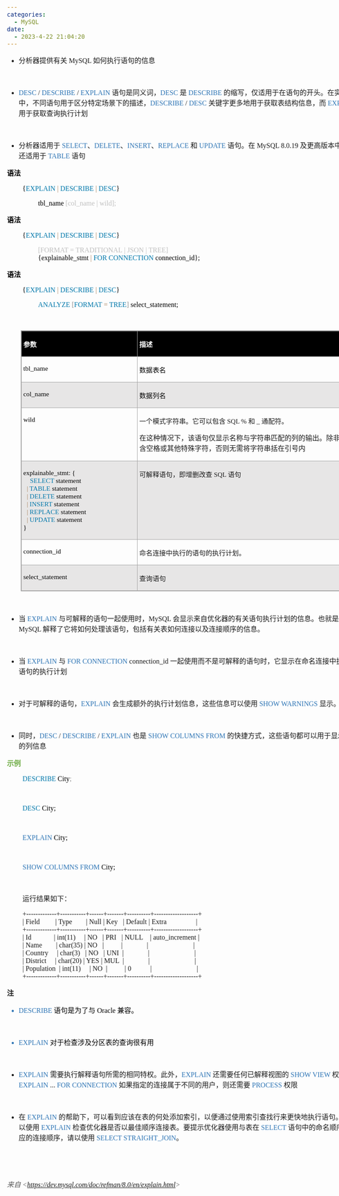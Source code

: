 ```yaml
---
categories:
  - MySQL
date:
  - 2023-4-22 21:04:20
---
```


<body lang=zh-CN style='font-family:"Microsoft YaHei UI";font-size:12.0pt'>
<!--StartFragment-->

<div style='direction:ltr;border-width:100%'>

<div style='direction:ltr;margin-top:0in;margin-left:0in;width:8.459in'>

<div style='direction:ltr;margin-top:0in;margin-left:0in;width:8.459in'>

<ul type=disc style='direction:ltr;unicode-bidi:embed;margin-top:0in;
 margin-bottom:0in'>
 <li style='margin-top:0;margin-bottom:0;vertical-align:middle'><span
     style='font-family:"Microsoft YaHei UI";font-size:12.0pt'>分析器提供有关</span><span
     style='font-family:"Comic Sans MS";font-size:12.0pt'> MySQL </span><span
     style='font-family:"Microsoft YaHei UI";font-size:12.0pt'>如何执行语句的信息</span></li>
</ul>

<p style='margin-left:.375in;font-family:"Comic Sans MS";font-size:
12.0pt'>&nbsp;</p>

<ul type=disc style='direction:ltr;unicode-bidi:embed;margin-top:0in;
 margin-bottom:0in'>
 <li style='margin-top:0;margin-bottom:0;vertical-align:middle'><span
     style='font-family:"Comic Sans MS";font-size:12.0pt;color:#2E75B5'
     lang=zh-CN>DESC</span><span style='font-family:"Comic Sans MS";font-size:
     12.0pt;color:#2E75B5' lang=en-US> </span><span style='font-family:"Comic Sans MS";
     font-size:12.0pt' lang=en-US>/</span><span style='font-family:"Comic Sans MS";
     font-size:12.0pt' lang=zh-CN> </span><span style='font-family:"Comic Sans MS";
     font-size:12.0pt;color:#2E75B5' lang=zh-CN>DESCRIBE</span><span
     style='font-family:"Comic Sans MS";font-size:12.0pt;color:#2E75B5'
     lang=en-US> </span><span style='font-family:"Comic Sans MS";font-size:
     12.0pt' lang=en-US>/</span><span style='font-family:"Comic Sans MS";
     font-size:12.0pt' lang=zh-CN> </span><span style='font-family:"Comic Sans MS";
     font-size:12.0pt;color:#2E75B5' lang=zh-CN>EXPLAIN </span><span
     style='font-family:"Microsoft YaHei UI";font-size:12.0pt' lang=zh-CN>语句是同义词，</span><span
     style='font-family:"Comic Sans MS";font-size:12.0pt;color:#2E75B5'
     lang=zh-CN>DESC</span><span style='font-family:"Comic Sans MS";font-size:
     12.0pt' lang=en-US> </span><span style='font-family:"Microsoft YaHei UI";
     font-size:12.0pt' lang=zh-CN>是</span><span style='font-family:"Comic Sans MS";
     font-size:12.0pt' lang=en-US> </span><span style='font-family:"Comic Sans MS";
     font-size:12.0pt;color:#2E75B5' lang=zh-CN>DESCRIBE</span><span
     style='font-family:"Comic Sans MS";font-size:12.0pt;color:#2E75B5'
     lang=en-US> </span><span style='font-family:"Microsoft YaHei UI";
     font-size:12.0pt' lang=zh-CN>的缩写，仅适用于在语句的开头。在实践中，不同语句用于区分特定场景下的描述，</span><span
     style='font-family:"Comic Sans MS";font-size:12.0pt;color:#2E75B5'
     lang=zh-CN>DESCRIBE</span><span style='font-family:"Comic Sans MS";
     font-size:12.0pt;color:#2E75B5' lang=en-US> </span><span style='font-family:
     "Comic Sans MS";font-size:12.0pt' lang=en-US>/ </span><span
     style='font-family:"Comic Sans MS";font-size:12.0pt;color:#2E75B5'
     lang=zh-CN>DESC </span><span style='font-family:"Microsoft YaHei UI";
     font-size:12.0pt' lang=zh-CN>关键字更多地用于获取表结构信息，而 </span><span
     style='font-family:"Comic Sans MS";font-size:12.0pt;color:#2E75B5'
     lang=zh-CN>EXPLAIN </span><span style='font-family:"Microsoft YaHei UI";
     font-size:12.0pt' lang=zh-CN>用于获取查询执行计划</span></li>
</ul>

<p style='font-family:"Comic Sans MS";font-size:12.0pt'>&nbsp;</p>

<ul type=disc style='direction:ltr;unicode-bidi:embed;margin-top:0in;
 margin-bottom:0in'>
 <li style='margin-top:0;margin-bottom:0;vertical-align:middle'><span
     style='font-family:"Microsoft YaHei UI";font-size:12.0pt'>分析器适用于 </span><span
     style='font-family:"Comic Sans MS";font-size:12.0pt;color:#2E75B5'>SELECT</span><span
     style='font-family:"Microsoft YaHei UI";font-size:12.0pt'>、</span><span
     style='font-family:"Comic Sans MS";font-size:12.0pt;color:#2E75B5'>DELETE</span><span
     style='font-family:"Microsoft YaHei UI";font-size:12.0pt'>、</span><span
     style='font-family:"Comic Sans MS";font-size:12.0pt;color:#2E75B5'>INSERT</span><span
     style='font-family:"Microsoft YaHei UI";font-size:12.0pt'>、</span><span
     style='font-family:"Comic Sans MS";font-size:12.0pt;color:#2E75B5'>REPLACE
     </span><span style='font-family:"Microsoft YaHei UI";font-size:12.0pt'>和 </span><span
     style='font-family:"Comic Sans MS";font-size:12.0pt;color:#2E75B5'>UPDATE </span><span
     style='font-family:"Microsoft YaHei UI";font-size:12.0pt'>语句。在</span><span
     style='font-family:"Comic Sans MS";font-size:12.0pt'> MySQL 8.0.19 </span><span
     style='font-family:"Microsoft YaHei UI";font-size:12.0pt'>及更高版本中，它还适用于 </span><span
     style='font-family:"Comic Sans MS";font-size:12.0pt;color:#2E75B5'>TABLE </span><span
     style='font-family:"Microsoft YaHei UI";font-size:12.0pt'>语句</span></li>
</ul>

<p style='font-family:"Microsoft YaHei UI";font-size:12.0pt;
color:black'><span style='font-weight:bold'>语法</span></p>

<p style='margin-left:.375in;font-family:"Comic Sans MS";font-size:
12.0pt'><span style='color:black'>{</span><span style='color:#0077AA'>EXPLAIN </span><span
style='color:#A67F59'>| </span><span style='color:#0077AA'>DESCRIBE </span><span
style='color:#A67F59'>| </span><span style='color:#0077AA'>DESC</span><span
style='color:black'>}</span></p>

<p style='margin-left:.75in;font-family:"Comic Sans MS";font-size:
12.0pt'><span style='color:black' lang=zh-CN>tbl_name </span><span
style='color:#BFBFBF' lang=zh-CN>[col_name | wild]</span><span
style='color:#BFBFBF' lang=en-US>;</span></p>

<p style='font-family:"Microsoft YaHei UI";font-size:12.0pt;
color:black'><span style='font-weight:bold'>语法</span></p>

<p style='margin-left:.375in;font-family:"Comic Sans MS";font-size:
12.0pt'><span style='color:black'>{</span><span style='color:#0077AA'>EXPLAIN </span><span
style='color:#A67F59'>| </span><span style='color:#0077AA'>DESCRIBE </span><span
style='color:#A67F59'>| </span><span style='color:#0077AA'>DESC</span><span
style='color:black'>}</span></p>

<p style='margin-left:.75in;font-family:"Comic Sans MS";font-size:
12.0pt'><span style='color:#BFBFBF' lang=zh-CN>[FORMAT = TRADITIONAL</span><span
style='color:#BFBFBF' lang=en-US> </span><span style='color:#BFBFBF'
lang=zh-CN>| JSON</span><span style='color:#BFBFBF' lang=en-US> </span><span
style='color:#BFBFBF' lang=zh-CN>| TREE]</span><span style='color:black'
lang=zh-CN><br>
{explainable_stmt </span><span style='color:#A67F59' lang=zh-CN>| </span><span
style='color:#0077AA' lang=zh-CN>FOR CONNECTION </span><span style='color:black'
lang=zh-CN>connection_id}</span><span style='color:black' lang=en-US>;</span></p>

<p style='font-family:"Microsoft YaHei UI";font-size:12.0pt;
color:black'><span style='font-weight:bold'>语法</span></p>

<p style='margin-left:.375in;font-family:"Comic Sans MS";font-size:
12.0pt'><span style='color:black'>{</span><span style='color:#0077AA'>EXPLAIN </span><span
style='color:#A67F59'>| </span><span style='color:#0077AA'>DESCRIBE </span><span
style='color:#A67F59'>| </span><span style='color:#0077AA'>DESC</span><span
style='color:black'>}</span></p>

<p style='margin-left:.75in;font-family:"Comic Sans MS";font-size:
12.0pt'><span style='color:#0077AA' lang=zh-CN>ANALYZE </span><span
style='color:#909090' lang=zh-CN>[</span><span style='color:#0077AA'
lang=zh-CN>FORMAT </span><span style='color:#A67F59' lang=zh-CN>= </span><span
style='color:#0077AA' lang=zh-CN>TREE</span><span style='color:#909090'
lang=zh-CN>] </span><span style='color:black' lang=zh-CN>select_statement</span><span
style='color:black' lang=en-US>;</span></p>

<p style='margin-left:.75in;font-family:"Comic Sans MS";font-size:
12.0pt;color:black'>&nbsp;</p>

<div style='direction:ltr'>

<table border=1 cellpadding=0 cellspacing=0 valign=top style='direction:ltr;
 border-collapse:collapse;border-style:solid;border-color:#A3A3A3;border-width:
 1pt;margin-left:.3333in' title="" summary="">
 <tr>
  <td style='border-style:solid;border-color:#A3A3A3;border-width:1pt;
  background-color:black;vertical-align:top;width:2.7006in;padding:2.0pt 3.0pt 2.0pt 3.0pt'>
  <p style='font-family:"Microsoft YaHei UI";font-size:11.5pt;
  color:white'><span style='font-weight:bold'>参数</span></p>
  </td>
  <td style='border-style:solid;border-color:#A3A3A3;border-width:1pt;
  background-color:black;vertical-align:top;width:5.2944in;padding:2.0pt 3.0pt 2.0pt 3.0pt'>
  <p style='font-family:"Microsoft YaHei UI";font-size:11.5pt;
  color:white'><span style='font-weight:bold'>描述</span></p>
  </td>
 </tr>
 <tr>
  <td style='border-style:solid;border-color:#A3A3A3;border-width:1pt;
  vertical-align:top;width:2.7006in;padding:2.0pt 3.0pt 2.0pt 3.0pt'>
  <p style='font-family:"Comic Sans MS";font-size:11.5pt;color:black'>tbl_name</p>
  </td>
  <td style='border-style:solid;border-color:#A3A3A3;border-width:1pt;
  vertical-align:top;width:5.2944in;padding:2.0pt 3.0pt 2.0pt 3.0pt'>
  <p style='font-family:"Microsoft YaHei UI";font-size:11.5pt;
  color:black'>数据表名</p>
  </td>
 </tr>
 <tr>
  <td style='border-style:solid;border-color:#A3A3A3;border-width:1pt;
  background-color:#E7E6E6;vertical-align:top;width:2.7006in;padding:2.0pt 3.0pt 2.0pt 3.0pt'>
  <p style='font-family:"Comic Sans MS";font-size:11.5pt;color:black'>col_name</p>
  </td>
  <td style='border-style:solid;border-color:#A3A3A3;border-width:1pt;
  background-color:#E7E6E6;vertical-align:top;width:5.2944in;padding:2.0pt 3.0pt 2.0pt 3.0pt'>
  <p style='font-family:"Microsoft YaHei UI";font-size:11.5pt;
  color:black'>数据列名</p>
  </td>
 </tr>
 <tr>
  <td style='border-style:solid;border-color:#A3A3A3;border-width:1pt;
  vertical-align:top;width:2.7006in;padding:2.0pt 3.0pt 2.0pt 3.0pt'>
  <p style='font-family:"Comic Sans MS";font-size:11.5pt;color:black'>wild</p>
  </td>
  <td style='border-style:solid;border-color:#A3A3A3;border-width:1pt;
  vertical-align:top;width:5.3166in;padding:2.0pt 3.0pt 2.0pt 3.0pt'>
  <p style='font-size:11.5pt'><span style='font-family:"Microsoft YaHei UI"'>一个模式字符串。它可以包含</span><span
  style='font-family:"Comic Sans MS"'> SQL % </span><span style='font-family:
  "Microsoft YaHei UI"'>和</span><span style='font-family:"Comic Sans MS"'> _ </span><span
  style='font-family:"Microsoft YaHei UI"'>通配符。</span></p>
  <p style='font-family:"Microsoft YaHei UI";font-size:12.0pt'>在这种情况下，该语句仅显示名称与字符串匹配的列的输出。除非它包含空格或其他特殊字符，否则无需将字符串括在引号内</p>
  </td>
 </tr>
 <tr>
  <td style='border-style:solid;border-color:#A3A3A3;border-width:1pt;
  background-color:#E7E6E6;vertical-align:top;width:2.7006in;padding:2.0pt 3.0pt 2.0pt 3.0pt'>
  <p style='font-family:"Comic Sans MS";font-size:11.5pt'><span
  style='color:black'>explainable_stmt: {<br>
    <span style='mso-spacerun:yes'>    </span></span><span style='color:#0077AA'>SELECT</span><span
  style='color:black'> statement<br>
    <span style='mso-spacerun:yes'>  </span></span><span style='color:#A67F59'>|
  </span><span style='color:#0077AA'>TABLE</span><span style='color:black'>
  statement<br>
    <span style='mso-spacerun:yes'>  </span></span><span style='color:#A67F59'>|
  </span><span style='color:#0077AA'>DELETE</span><span style='color:black'>
  statement<br>
    <span style='mso-spacerun:yes'>  </span></span><span style='color:#A67F59'>|
  </span><span style='color:#0077AA'>INSERT</span><span style='color:black'>
  statement<br>
    <span style='mso-spacerun:yes'>  </span></span><span style='color:#A67F59'>|
  </span><span style='color:#0077AA'>REPLACE</span><span style='color:black'>
  statement<br>
    <span style='mso-spacerun:yes'>  </span></span><span style='color:#A67F59'>|
  </span><span style='color:#0077AA'>UPDATE</span><span style='color:black'>
  statement<br>
    }</span></p>
  </td>
  <td style='border-style:solid;border-color:#A3A3A3;border-width:1pt;
  background-color:#E7E6E6;vertical-align:top;width:5.2944in;padding:2.0pt 3.0pt 2.0pt 3.0pt'>
  <p style='font-size:11.5pt'><span style='font-family:"Microsoft YaHei UI"'
  lang=zh-CN>可解释语句，即增删改查</span><span style='font-family:"Comic Sans MS"'
  lang=en-US> SQL </span><span style='font-family:"Microsoft YaHei UI"'
  lang=zh-CN>语句</span></p>
  </td>
 </tr>
 <tr>
  <td style='border-style:solid;border-color:#A3A3A3;border-width:1pt;
  vertical-align:top;width:2.7006in;padding:2.0pt 3.0pt 2.0pt 3.0pt'>
  <p style='font-family:"Comic Sans MS";font-size:11.5pt;color:black'>connection_id</p>
  </td>
  <td style='border-style:solid;border-color:#A3A3A3;border-width:1pt;
  vertical-align:top;width:5.2944in;padding:2.0pt 3.0pt 2.0pt 3.0pt'>
  <p style='font-family:"Microsoft YaHei UI";font-size:11.5pt'>命名连接中执行的语句的执行计划。</p>
  </td>
 </tr>
 <tr>
  <td style='border-style:solid;border-color:#A3A3A3;border-width:1pt;
  background-color:#E7E6E6;vertical-align:top;width:2.7006in;padding:2.0pt 3.0pt 2.0pt 3.0pt'>
  <p style='font-family:"Comic Sans MS";font-size:11.5pt;color:black'>select_statement</p>
  </td>
  <td style='border-style:solid;border-color:#A3A3A3;border-width:1pt;
  background-color:#E7E6E6;vertical-align:top;width:5.2944in;padding:2.0pt 3.0pt 2.0pt 3.0pt'>
  <p style='font-family:"Microsoft YaHei UI";font-size:11.5pt'>查询语句</p>
  </td>
 </tr>
</table>

</div>

<p style='margin-left:.375in;font-family:"Comic Sans MS";font-size:
12.0pt;color:#70AD47'>&nbsp;</p>

<ul type=disc style='direction:ltr;unicode-bidi:embed;margin-top:0in;
 margin-bottom:0in'>
 <li style='margin-top:0;margin-bottom:0;vertical-align:middle'><span
     style='font-family:"Microsoft YaHei UI";font-size:12.0pt'>当 </span><span
     style='font-family:"Comic Sans MS";font-size:12.0pt;color:#2E75B5'>EXPLAIN
     </span><span style='font-family:"Microsoft YaHei UI";font-size:12.0pt'>与可解释的语句一起使用时，</span><span
     style='font-family:"Comic Sans MS";font-size:12.0pt'>MySQL </span><span
     style='font-family:"Microsoft YaHei UI";font-size:12.0pt'>会显示来自优化器的有关语句执行计划的信息。也就是说，</span><span
     style='font-family:"Comic Sans MS";font-size:12.0pt'>MySQL </span><span
     style='font-family:"Microsoft YaHei UI";font-size:12.0pt'>解释了它将如何处理该语句，包括有关表如何连接以及连接顺序的信息。</span></li>
</ul>

<p style='margin-left:.375in;font-family:"Comic Sans MS";font-size:
12.0pt'>&nbsp;</p>

<ul type=disc style='direction:ltr;unicode-bidi:embed;margin-top:0in;
 margin-bottom:0in'>
 <li style='margin-top:0;margin-bottom:0;vertical-align:middle'><span
     style='font-family:"Microsoft YaHei UI";font-size:12.0pt'>当 </span><span
     style='font-family:"Comic Sans MS";font-size:12.0pt;color:#2E75B5'>EXPLAIN
     </span><span style='font-family:"Microsoft YaHei UI";font-size:12.0pt'>与 </span><span
     style='font-family:"Comic Sans MS";font-size:12.0pt;color:#2E75B5'>FOR
     CONNECTION</span><span style='font-family:"Comic Sans MS";font-size:12.0pt'>
     connection_id </span><span style='font-family:"Microsoft YaHei UI";
     font-size:12.0pt'>一起使用而不是可解释的语句时，它显示在命名连接中执行的语句的执行计划</span></li>
</ul>

<p style='margin-left:.375in;font-family:"Comic Sans MS";font-size:
12.0pt'>&nbsp;</p>

<ul type=disc style='direction:ltr;unicode-bidi:embed;margin-top:0in;
 margin-bottom:0in'>
 <li style='margin-top:0;margin-bottom:0;vertical-align:middle'><span
     style='font-family:"Microsoft YaHei UI";font-size:12.0pt' lang=zh-CN>对于可解释的语句，</span><span
     style='font-family:"Comic Sans MS";font-size:12.0pt;color:#2E75B5'
     lang=zh-CN>EXPLAIN</span><span style='font-family:"Comic Sans MS";
     font-size:12.0pt;color:#2E75B5' lang=en-US> </span><span style='font-family:
     "Microsoft YaHei UI";font-size:12.0pt' lang=zh-CN>会生成额外的执行计划信息，这些信息可以使用</span><span
     style='font-family:"Comic Sans MS";font-size:12.0pt' lang=en-US> </span><span
     style='font-family:"Comic Sans MS";font-size:12.0pt;color:#2E75B5'
     lang=zh-CN>SHOW WARNINGS</span><span style='font-family:"Comic Sans MS";
     font-size:12.0pt' lang=en-US> </span><span style='font-family:"Microsoft YaHei UI";
     font-size:12.0pt' lang=zh-CN>显示。</span></li>
</ul>

<p style='font-family:"Comic Sans MS";font-size:12.0pt'>&nbsp;</p>

<ul type=disc style='direction:ltr;unicode-bidi:embed;margin-top:0in;
 margin-bottom:0in'>
 <li style='margin-top:0;margin-bottom:0;vertical-align:middle'><span
     style='font-family:"Microsoft YaHei UI";font-size:12.0pt' lang=zh-CN>同时，</span><span
     style='font-family:"Comic Sans MS";font-size:12.0pt;color:#2E75B5'
     lang=zh-CN>DESC</span><span style='font-family:"Comic Sans MS";font-size:
     12.0pt;color:#2E75B5' lang=en-US> </span><span style='font-family:"Comic Sans MS";
     font-size:12.0pt' lang=en-US>/</span><span style='font-family:"Comic Sans MS";
     font-size:12.0pt' lang=zh-CN> </span><span style='font-family:"Comic Sans MS";
     font-size:12.0pt;color:#2E75B5' lang=zh-CN>DESCRIBE</span><span
     style='font-family:"Comic Sans MS";font-size:12.0pt;color:#2E75B5'
     lang=en-US> </span><span style='font-family:"Comic Sans MS";font-size:
     12.0pt' lang=en-US>/</span><span style='font-family:"Comic Sans MS";
     font-size:12.0pt' lang=zh-CN> </span><span style='font-family:"Comic Sans MS";
     font-size:12.0pt;color:#2E75B5' lang=zh-CN>EXPLAIN </span><span
     style='font-family:"Microsoft YaHei UI";font-size:12.0pt' lang=zh-CN>也是 </span><span
     style='font-family:"Comic Sans MS";font-size:12.0pt;color:#2E75B5'
     lang=zh-CN>SHOW COLUMNS</span><span style='font-family:"Comic Sans MS";
     font-size:12.0pt;color:#2E75B5' lang=en-US> FROM</span><span
     style='font-family:"Comic Sans MS";font-size:12.0pt;color:#2E75B5'
     lang=zh-CN> </span><span style='font-family:"Microsoft YaHei UI";
     font-size:12.0pt' lang=zh-CN>的快捷方式，这些语句都可以用于显示表的列信息</span></li>
</ul>

<p style='font-family:"Microsoft YaHei UI";font-size:12.0pt;
color:#70AD47'><span style='font-weight:bold'>示例</span></p>

<p style='margin-left:.375in;font-family:"Comic Sans MS";font-size:
12.0pt'><span style='color:#0077AA'>DESCRIBE</span><span style='color:black'>
City</span><span style='color:#909090'>;</span></p>

<p style='margin-left:.375in;font-family:"Comic Sans MS";font-size:
12.0pt;color:#909090'>&nbsp;</p>

<p style='margin-left:.375in;font-family:"Comic Sans MS";font-size:
12.0pt'><span style='color:#0077AA'>DESC </span><span style='color:black'>City;</span></p>

<p style='margin-left:.375in;font-family:"Comic Sans MS";font-size:
12.0pt;color:#909090' lang=en-US>&nbsp;</p>

<p style='margin-left:.375in;font-family:"Comic Sans MS";font-size:
12.0pt'><span style='color:#2E75B5'>EXPLAIN </span><span style='color:black'>City;</span></p>

<p style='margin-left:.375in;font-family:"Comic Sans MS";font-size:
12.0pt;color:#909090'>&nbsp;</p>

<p style='margin-left:.375in;font-family:"Comic Sans MS";font-size:
12.0pt'><span style='color:#2E75B5' lang=zh-CN>SHOW COLUMNS</span><span
style='color:#2E75B5' lang=en-US> FROM </span><span style='color:black'
lang=zh-CN>City;</span></p>

<p style='margin-left:.375in;font-family:"Comic Sans MS";font-size:
12.0pt'>&nbsp;</p>

<p style='margin-left:.375in;font-family:"Microsoft YaHei UI";
font-size:12.0pt'>运行结果如下：</p>

<p style='margin-left:.375in;font-family:"Comic Sans MS";font-size:
12.0pt'><span lang=zh-CN>+-------------+-----------+------+-------+----------+-------------------+<br>
| Field<span style='mso-spacerun:yes'>     </span></span><span lang=en-US><span
style='mso-spacerun:yes'>   </span></span><span lang=zh-CN><span
style='mso-spacerun:yes'> </span>| Type<span style='mso-spacerun:yes'>  
</span></span><span lang=en-US><span style='mso-spacerun:yes'>    </span></span><span
lang=zh-CN><span style='mso-spacerun:yes'> </span>| Null | Key</span><span
lang=en-US> </span><span lang=zh-CN><span style='mso-spacerun:yes'> </span></span><span
lang=en-US><span style='mso-spacerun:yes'> </span></span><span lang=zh-CN>|
Default | Extra<span style='mso-spacerun:yes'>               </span></span><span
lang=en-US><span style='mso-spacerun:yes'> </span></span><span lang=zh-CN><span
style='mso-spacerun:yes'> </span>|<br>
+-------------+-----------+------+-------+----------+-------------------+<br>
| Id<span style='mso-spacerun:yes'>        </span></span><span lang=en-US><span
style='mso-spacerun:yes'>    </span></span><span lang=zh-CN><span
style='mso-spacerun:yes'> </span>| int(11) </span><span lang=en-US><span
style='mso-spacerun:yes'>   </span></span><span lang=zh-CN><span
style='mso-spacerun:yes'> </span>| NO<span style='mso-spacerun:yes'>   </span>|
PRI</span><span lang=en-US><span style='mso-spacerun:yes'>  </span></span><span
lang=zh-CN><span style='mso-spacerun:yes'> </span>| NULL<span
style='mso-spacerun:yes'>    </span>| auto_increment |<br>
| Name<span style='mso-spacerun:yes'>     </span></span><span lang=en-US><span
style='mso-spacerun:yes'> </span></span><span lang=zh-CN><span
style='mso-spacerun:yes'>  </span>| char(35) | NO<span
style='mso-spacerun:yes'>   </span>|<span style='mso-spacerun:yes'>   </span></span><span
lang=en-US><span style='mso-spacerun:yes'>   </span></span><span lang=zh-CN><span
style='mso-spacerun:yes'>  </span></span><span lang=en-US><span
style='mso-spacerun:yes'>  </span></span><span lang=zh-CN>|<span
style='mso-spacerun:yes'>       </span></span><span lang=en-US><span
style='mso-spacerun:yes'>     </span></span><span lang=zh-CN><span
style='mso-spacerun:yes'>  </span>|<span
style='mso-spacerun:yes'>                    </span></span><span lang=en-US><span
style='mso-spacerun:yes'> </span></span><span lang=zh-CN><span
style='mso-spacerun:yes'>     </span>|<br>
| Country</span><span lang=en-US> </span><span lang=zh-CN><span
style='mso-spacerun:yes'>    </span>| char(3) </span><span lang=en-US><span
style='mso-spacerun:yes'> </span></span><span lang=zh-CN><span
style='mso-spacerun:yes'> </span>| NO<span style='mso-spacerun:yes'>   </span>|
UNI </span><span lang=en-US><span style='mso-spacerun:yes'> </span></span><span
lang=zh-CN>|<span style='mso-spacerun:yes'>       </span></span><span
lang=en-US><span style='mso-spacerun:yes'> </span></span><span lang=zh-CN><span
style='mso-spacerun:yes'>      </span>|<span
style='mso-spacerun:yes'>                        </span></span><span
lang=en-US><span style='mso-spacerun:yes'> </span></span><span lang=zh-CN><span
style='mso-spacerun:yes'> </span>|<br>
| District </span><span lang=en-US><span style='mso-spacerun:yes'> </span></span><span
lang=zh-CN><span style='mso-spacerun:yes'>  </span></span><span lang=en-US><span
style='mso-spacerun:yes'> </span></span><span lang=zh-CN>| char(20) | YES | MUL
</span><span lang=en-US><span style='mso-spacerun:yes'> </span></span><span
lang=zh-CN>|<span style='mso-spacerun:yes'>        </span></span><span
lang=en-US><span style='mso-spacerun:yes'> </span></span><span lang=zh-CN><span
style='mso-spacerun:yes'>     </span>|<span
style='mso-spacerun:yes'>                   </span></span><span lang=en-US><span
style='mso-spacerun:yes'> </span></span><span lang=zh-CN><span
style='mso-spacerun:yes'>    </span></span><span lang=en-US><span
style='mso-spacerun:yes'> </span></span><span lang=zh-CN><span
style='mso-spacerun:yes'> </span>|<br>
| Population</span><span lang=en-US> </span><span lang=zh-CN><span
style='mso-spacerun:yes'> </span>| int(11)<span style='mso-spacerun:yes'> 
</span></span><span lang=en-US><span style='mso-spacerun:yes'>   </span></span><span
lang=zh-CN>| NO<span style='mso-spacerun:yes'>  </span>|<span
style='mso-spacerun:yes'>    </span></span><span lang=en-US><span
style='mso-spacerun:yes'>     </span></span><span lang=zh-CN><span
style='mso-spacerun:yes'> </span>| 0<span style='mso-spacerun:yes'>          
</span>|<span style='mso-spacerun:yes'>                       </span></span><span
lang=en-US><span style='mso-spacerun:yes'> </span></span><span lang=zh-CN><span
style='mso-spacerun:yes'>  </span>|<br>
+-------------+-----------+------+-------+----------+-------------------+</span></p>

<p style='font-family:"Microsoft YaHei UI";font-size:12.0pt'><span
style='font-weight:bold'>注</span></p>

<ul type=disc style='direction:ltr;unicode-bidi:embed;margin-top:0in;
 margin-bottom:0in'>
 <li style='margin-top:0;margin-bottom:0;vertical-align:middle;color:#2E75B5'><span
     style='font-family:"Comic Sans MS";font-size:12.0pt;color:#2E75B5'>DESCRIBE
     </span><span style='font-family:"Microsoft YaHei UI";font-size:12.0pt;
     color:black'>语句是为了与</span><span style='font-family:"Comic Sans MS";
     font-size:12.0pt;color:black'> Oracle </span><span style='font-family:
     "Microsoft YaHei UI";font-size:12.0pt;color:black'>兼容。</span></li>
</ul>

<p style='font-family:"Comic Sans MS";font-size:12.0pt'>&nbsp;</p>

<ul type=disc style='direction:ltr;unicode-bidi:embed;margin-top:0in;
 margin-bottom:0in'>
 <li style='margin-top:0;margin-bottom:0;vertical-align:middle;color:#2E75B5'><span
     style='font-family:"Comic Sans MS";font-size:12.0pt;color:#2E75B5'
     lang=zh-CN>EXPLAIN</span><span style='font-family:"Comic Sans MS";
     font-size:12.0pt;color:black' lang=en-US> </span><span style='font-family:
     "Microsoft YaHei UI";font-size:12.0pt;color:black' lang=zh-CN>对于检查涉及分区表的查询很有用</span></li>
</ul>

<p style='font-family:"Comic Sans MS";font-size:12.0pt'>&nbsp;</p>

<ul type=disc style='direction:ltr;unicode-bidi:embed;margin-top:0in;
 margin-bottom:0in'>
 <li style='margin-top:0;margin-bottom:0;vertical-align:middle'><span
     style='font-family:"Comic Sans MS";font-size:12.0pt;color:#2E75B5'>EXPLAIN
     </span><span style='font-family:"Microsoft YaHei UI";font-size:12.0pt'>需要执行解释语句所需的相同特权。此外，</span><span
     style='font-family:"Comic Sans MS";font-size:12.0pt;color:#2E75B5'>EXPLAIN
     </span><span style='font-family:"Microsoft YaHei UI";font-size:12.0pt'>还需要任何已解释视图的
     </span><span style='font-family:"Comic Sans MS";font-size:12.0pt;
     color:#2E75B5'>SHOW VIEW </span><span style='font-family:"Microsoft YaHei UI";
     font-size:12.0pt'>权限。 </span><span style='font-family:"Comic Sans MS";
     font-size:12.0pt;color:#2E75B5'>EXPLAIN</span><span style='font-family:
     "Comic Sans MS";font-size:12.0pt'> ... </span><span style='font-family:
     "Comic Sans MS";font-size:12.0pt;color:#2E75B5'>FOR CONNECTION </span><span
     style='font-family:"Microsoft YaHei UI";font-size:12.0pt'>如果指定的连接属于不同的用户，则还需要</span><span
     style='font-family:"Comic Sans MS";font-size:12.0pt;color:#2E75B5'>
     PROCESS </span><span style='font-family:"Microsoft YaHei UI";font-size:
     12.0pt'>权限</span></li>
</ul>

<p style='margin-left:.375in;font-family:"Comic Sans MS";font-size:
12.0pt'>&nbsp;</p>

<ul type=disc style='direction:ltr;unicode-bidi:embed;margin-top:0in;
 margin-bottom:0in'>
 <li style='margin-top:0;margin-bottom:0;vertical-align:middle'><span
     style='font-family:"Microsoft YaHei UI";font-size:12.0pt'>在 </span><span
     style='font-family:"Comic Sans MS";font-size:12.0pt;color:#2E75B5'>EXPLAIN
     </span><span style='font-family:"Microsoft YaHei UI";font-size:12.0pt'>的帮助下，可以看到应该在表的何处添加索引，以便通过使用索引查找行来更快地执行语句。还可以使用
     </span><span style='font-family:"Comic Sans MS";font-size:12.0pt;
     color:#2E75B5'>EXPLAIN </span><span style='font-family:"Microsoft YaHei UI";
     font-size:12.0pt'>检查优化器是否以最佳顺序连接表。要提示优化器使用与表在 </span><span
     style='font-family:"Comic Sans MS";font-size:12.0pt;color:#2E75B5'>SELECT </span><span
     style='font-family:"Microsoft YaHei UI";font-size:12.0pt'>语句中的命名顺序相对应的连接顺序，请以使用
     </span><span style='font-family:"Comic Sans MS";font-size:12.0pt;
     color:#2E75B5'>SELECT STRAIGHT_JOIN</span><span style='font-family:"Microsoft YaHei UI";
     font-size:12.0pt'>。</span></li>
</ul>

<p style='font-family:"Microsoft YaHei UI";font-size:12.0pt'>&nbsp;</p>

<p style='font-family:"Microsoft YaHei UI";font-size:12.0pt'>&nbsp;</p>

<p><cite style='font-size:12.0pt;color:#595959'><span
style='font-family:"Microsoft YaHei UI"'>来自</span><span style='font-family:
"Comic Sans MS"'> &lt;</span><a
href="https://dev.mysql.com/doc/refman/8.0/en/explain.html"><span
style='font-family:"Comic Sans MS"'>https://dev.mysql.com/doc/refman/8.0/en/explain.html</span></a><span
style='font-family:"Comic Sans MS"'>&gt; </span></cite></p>

</div>

</div>

</div>

<!--EndFragment-->
</body>
